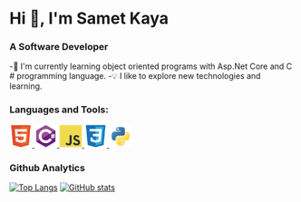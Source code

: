 <h1 align="left">Hi 👋, I'm Samet Kaya</h1>
<h3 align="left">A Software Developer </h3>

-🌱&nbsp;I'm currently learning object oriented programs with Asp.Net Core and C # programming language. 
-💡&nbsp;I like to explore new technologies and learning.




<h3 align="left">Languages and Tools:</h3>
<p > 

 <a href="https://www.w3schools.com/html/" target="_blank"> <img src="https://raw.githubusercontent.com/devicons/devicon/master/icons/html5/html5-original.svg" alt="Html5" width="40" height="40"/> </a>
 <a href="https://www.w3schools.com/cs/" target="_blank"> <img src="https://raw.githubusercontent.com/devicons/devicon/master/icons/csharp/csharp-original.svg" alt="csharp" width="40" height="40"/> </a> 
  <a href="https://developer.mozilla.org/en-US/docs/Web/JavaScript" target="_blank"> <img src="https://raw.githubusercontent.com/devicons/devicon/master/icons/javascript/javascript-original.svg" alt="javascript" width="40" height="40"/> </a> 
  <a href="https://www.w3schools.com/css/" target="_blank"> <img src="https://raw.githubusercontent.com/devicons/devicon/master/icons/css3/css3-original.svg" alt="css3" width="40" height="40"/> </a>
  <a href="https://www.python.org/" target="_blank"> <img src="https://raw.githubusercontent.com/devicons/devicon/master/icons/python/python-original.svg" alt="python" width="40" height="40"/> </a>

</p>


### Github Analytics

[![Top Langs](https://github-readme-stats.vercel.app/api/top-langs/?username=samettkaya&layout=compact)](https://github.com/samettkaya/github-readme-stats)
[![GitHub stats](https://github-readme-stats.vercel.app/api?username=Samettkaya&show_icons=true&theme=tokyonight)](https://github.com/samettkaya/github-readme-stats)


